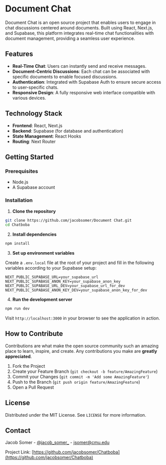 # Document Chat

Document Chat is an open source project that enables users to engage in chat discussions centered around documents. Built using React, Next.js, and Supabase, this platform integrates real-time chat functionalities with document management, providing a seamless user experience.

## Features

- **Real-Time Chat**: Users can instantly send and receive messages.
- **Document-Centric Discussions**: Each chat can be associated with specific documents to enable focused discussions.
- **Authentication**: Integrated with Supabase Auth to ensure secure access to user-specific chats.
- **Responsive Design**: A fully responsive web interface compatible with various devices.

## Technology Stack

- **Frontend**: React, Next.js
- **Backend**: Supabase (for database and authentication)
- **State Management**: React Hooks
- **Routing**: Next Router

## Getting Started

### Prerequisites

- Node.js
- A Supabase account

### Installation

1. **Clone the repository**

```bash
git clone https://github.com/jacobsomer/Document Chat.git
cd Chatboba
```

2. **Install dependencies**

```bash
npm install
```

3. **Set up environment variables**

Create a `.env.local` file at the root of your project and fill in the following variables according to your Supabase setup:
```
NEXT_PUBLIC_SUPABASE_URL=your_supabase_url
NEXT_PUBLIC_SUPABASE_ANON_KEY=your_supabase_anon_key
NEXT_PUBLIC_SUPABASE_URL_DEV=your_supabase_url_for_dev
NEXT_PUBLIC_SUPABASE_ANON_KEY_DEV=your_supabase_anon_key_for_dev
```

4. **Run the development server**
```bash
npm run dev
```

Visit `http://localhost:3000` in your browser to see the application in action.

## How to Contribute

Contributions are what make the open source community such an amazing place to learn, inspire, and create. Any contributions you make are **greatly appreciated**.

1. Fork the Project
2. Create your Feature Branch (`git checkout -b feature/AmazingFeature`)
3. Commit your Changes (`git commit -m 'Add some AmazingFeature'`)
4. Push to the Branch (`git push origin feature/AmazingFeature`)
5. Open a Pull Request

## License

Distributed under the MIT License. See `LICENSE` for more information.

## Contact

Jacob Somer - [@jacob_somer_](https://twitter.com/jacob_somer_) - jsomer@cmu.edu

Project Link: [https://github.com/jacobsomer/Chatboba](https://github.com/jacobsomer/Chatboba)


